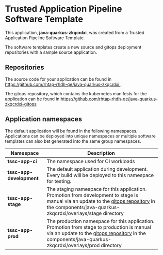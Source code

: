 # Trusted Application Pipeline Software Template

This application, **java-quarkus-zkqcrdxi**, was created from a Trusted Application Pipeline Software Template.

The software templates create a new source and gitops deployment repositories with a sample source application. 

## Repositories

The source code for your application can be found in [https://github.com/rhtap-rhdh-qe/java-quarkus-zkqcrdxi ](https://github.com/rhtap-rhdh-qe/java-quarkus-zkqcrdxi ).
 
The gitops repository, which contains the kubernetes manifests for the application can be found in 
[https://github.com/rhtap-rhdh-qe/java-quarkus-zkqcrdxi-gitops ](https://github.com/rhtap-rhdh-qe/java-quarkus-zkqcrdxi-gitops ) 

## Application namespaces 

The default application will be found in the following namespaces. Applications can be deployed into unique namespaces or multiple software templates can also bet generated into the same group namespaces.  

|  Namespace   |  Description   |  
| -------- | -------- |
| **tssc-app-ci** | The namespace used for CI workloads |
| **tssc-app-development** | The default application during development. Every build will be deployed to this namespace for testing. |
| **tssc-app-stage** | The staging namespace for this application. Promotion from development to stage is manual via an update to the [gitops repository](https://github.com/rhtap-rhdh-qe/java-quarkus-zkqcrdxi-gitops ) in the components/java-quarkus-zkqcrdxi/overlays/stage directory |
| **tssc-app-prod** | The production namespace for this application. Promotion from stage to production is manual via an update to the [gitops repository](https://github.com/rhtap-rhdh-qe/java-quarkus-zkqcrdxi-gitops ) in the components/java-quarkus-zkqcrdxi/overlays/prod directory |